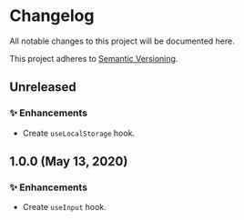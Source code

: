 <!--
  When editing this file keep in mind to:
  * Prefer clear English sentences to short abbreviations.
  * Keep the sections sorted in the same order:
    1. 🚨 Breaking changes
    2. ✨ Enhancements
    3. 🐛 Bug fixes
    4. 📝 Documentation
  * Put all unreleased changes in the top level "Unreleased" section.
-->

# Changelog

All notable changes to this project will be documented here.

This project adheres to [Semantic Versioning](http://semver.org/spec/v2.0.0.html).

## Unreleased

### ✨ Enhancements

- Create `useLocalStorage` hook.

## 1.0.0 (May 13, 2020)

### ✨ Enhancements

- Create `useInput` hook.
